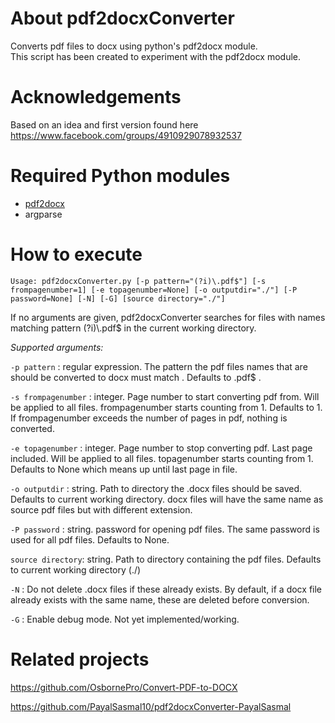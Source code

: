 # About pdf2docxConverter

Converts pdf files to docx using python's pdf2docx module.  
This script has been created to experiment with the pdf2docx module.


# Acknowledgements
Based on an idea and first version found here https://www.facebook.com/groups/4910929078932537


# Required Python modules
  - [pdf2docx](https://pypi.org/project/pdf2docx/)
  - argparse



# How to execute

``Usage: pdf2docxConverter.py [-p pattern="(?i)\.pdf$"] [-s frompagenumber=1] [-e topagenumber=None] [-o outputdir="./"] [-P password=None] [-N] [-G] [source directory="./"]``

If no arguments are given, pdf2docxConverter searches for files with names matching pattern (?i)\\.pdf$ in the current working directory. 

*Supported arguments:*

``-p pattern`` : regular expression. The pattern the pdf files names that are should be converted to docx must match . Defaults to \.pdf$ .

``-s frompagenumber`` : integer. Page number to start converting pdf from. Will be applied to all files. frompagenumber starts counting from 1. Defaults to 1. If frompagenumber exceeds the number of pages in pdf, nothing is converted.

``-e topagenumber`` : integer. Page number to stop converting pdf. Last page included. Will be applied to all files. topagenumber starts counting from 1. Defaults to None which means up until last page in file.

``-o outputdir`` : string. Path to directory the .docx files should be saved. Defaults to current working directory. docx files will have the same name as source pdf files but with different extension.

``-P password`` : string. password for opening pdf files. The same password is used for all pdf files. Defaults to None.

``source directory``: string. Path to directory containing the pdf files. Defaults to current working directory (./)

``-N`` : Do not delete .docx files if these already exists. By default, if a docx file already exists with the same name, these are deleted before conversion.

``-G`` : Enable debug mode. Not yet implemented/working.

# Related projects

https://github.com/OsbornePro/Convert-PDF-to-DOCX

https://github.com/PayalSasmal10/pdf2docxConverter-PayalSasmal
